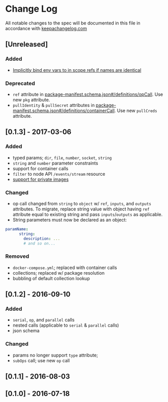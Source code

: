 # Change Log

All notable changes to the spec will be documented in this file in
accordance with [keepachangelog.com](http://keepachangelog.com/)

## \[Unreleased]

### Added

- [Implicitly bind env vars to in scope refs if names are identical](https://github.com/opspec-io/spec/issues/117)

### Deprecated

- `ref` attribute in
  [package-manifest.schema.json#/definitions/opCall](spec/package-manifest.schema.json#/definitions/opCall).
  Use new `pkg` attribute.
- `pullIdentity` & `pullSecret` attributes in
  [package-manifest.schema.json#/definitions/containerCall](spec/package-manifest.schema.json#/definitions/containerCall).
  Use new `pullCreds` attribute.

## \[0.1.3] - 2017-03-06

### Added

- typed params; `dir`, `file`, `number`, `socket`, `string`
- `string` and `number` parameter constraints
- support for container calls
- `filter` to node API `/events/stream` resource
- [support for private images](https://github.com/opspec-io/spec/issues/71)

### Changed

- op call changed from `string` to `object` w/ `ref`, `inputs`, and
  `outputs` attributes. To migrate, replace string value with object
  having `ref` attribute equal to existing string and pass
  `inputs`/`outputs` as applicable.
- String parameters must now be declared as an object:

```yaml
paramName:
      string:
        description: ...
        # and so on... 
```

### Removed

- `docker-compose.yml`; replaced with container calls
- collections; replaced w/ package resolution
- bubbling of default collection lookup

## \[0.1.2] - 2016-09-10

### Added 

- `serial`, `op`, and `parallel` calls
- nested calls (applicable to `serial` & `parallel` calls)
- json schema

### Changed

- params no longer support `type` attribute;
- `subOps` call; use new `op` call

## \[0.1.1] - 2016-08-03

## \[0.1.0] - 2016-07-18

